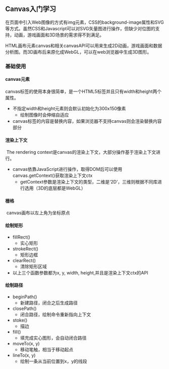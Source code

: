 ## Canvas入门学习

​	在页面中引入Web图像的方式有img元素，CSS的background-image属性和SVG等方式。虽然CSS和Javascript可以对SVG矢量图进行操作，但缺少对位图的支持，动画，游戏画面和3D场景的需求得不到满足。

​	HTML画布元素canvas和相关canvasAPI可以用来生成2D动画，游戏画面和数据分析图。而3D画布后来原化成WebGL，可以在web浏览器中生成3D图形。

### 基础使用

#### canvas元素

​	canvas标签的使用本身很简单，是一个HTML5标签并且只有width和height两个属性。

- 不指定width和height元素则会默认初始化为300x150像素
  - 绘制图像时会伸缩自适应
- canvas标签的内容是替换内容，如果浏览器不支持canvas则会渲染替换内容部分

#### 渲染上下文

​	The rendering context是canvas的渲染上下文，大部分操作基于渲染上下文进行。

- canvas依靠JavaScript进行操作，取得DOM后可以使用canvas.getContext()获取渲染上下文ctx
  - getContext参数是渲染上下文的类型，二维是‘2D’，三维则根据不同库进行选用（3D的底层都是WebGL）

#### 栅格

​	canvas画布以左上角为坐标原点

#### 绘制矩形

- fillRect()
  - 实心矩形
- strokeRect()
  - 矩形边框
- clearRect()
  - 清除矩形区域
- 以上三个函数参数都为x, y, width, height,并且是渲染上下文ctx的API

#### 绘制路径

- beginPath()
  - 新建路径，闭合之后生成路径
- closePath()
  - 闭合路径，绘制命令重新指向上下文
- stoke()
  - 描边
- fill()
  - 填充成实心图形，会自动闭合路径
- moveTo(x, y)
  - 移动笔触，相当于移动起点
- lineTo(x, y)
  - 绘制一条从当前位置到x，y的线段